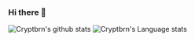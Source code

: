 ### Hi there 👋

<!--
**cryptbrn/cryptbrn** is a ✨ _special_ ✨ repository because its `README.md` (this file) appears on your GitHub profile.

Here are some ideas to get you started:

- 🔭 I’m currently working on ...
- 🌱 I’m currently learning ...
- 👯 I’m looking to collaborate on ...
- 🤔 I’m looking for help with ...
- 💬 Ask me about ...
- 📫 How to reach me: ...
- 😄 Pronouns: ...
- ⚡ Fun fact: ...
-->
![Cryptbrn's github stats](https://github-readme-stats.vercel.app/api?username=cryptbrn&show_icons=true&hide_border=true)
![Cryptbrn's Language stats](https://github-readme-stats-eight-theta.vercel.app/api/top-langs/?username=cryptbrn&layout=compact&langs_count=8&hide_border=true)
